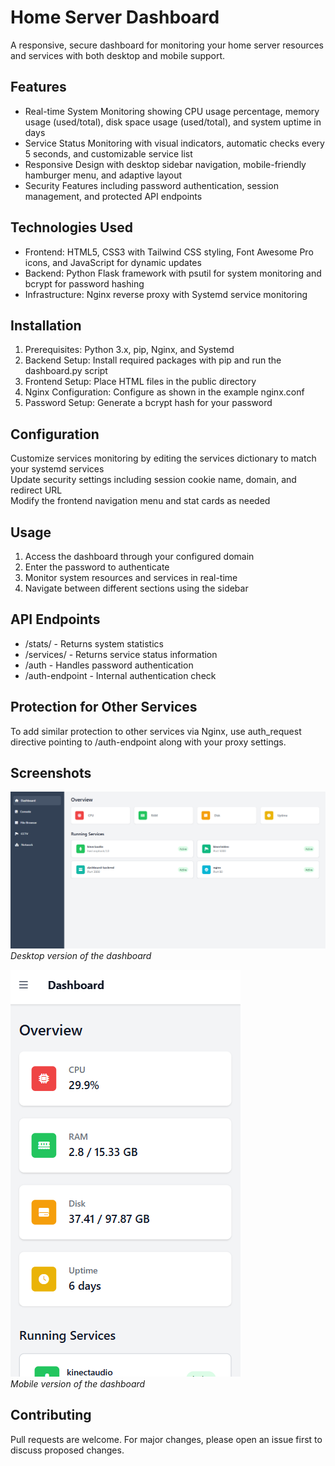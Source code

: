 # Home Server Dashboard

A responsive, secure dashboard for monitoring your home server resources and services with both desktop and mobile support.

## Features

- Real-time System Monitoring showing CPU usage percentage, memory usage (used/total), disk space usage (used/total), and system uptime in days
- Service Status Monitoring with visual indicators, automatic checks every 5 seconds, and customizable service list
- Responsive Design with desktop sidebar navigation, mobile-friendly hamburger menu, and adaptive layout
- Security Features including password authentication, session management, and protected API endpoints

## Technologies Used

- Frontend: HTML5, CSS3 with Tailwind CSS styling, Font Awesome Pro icons, and JavaScript for dynamic updates  
- Backend: Python Flask framework with psutil for system monitoring and bcrypt for password hashing  
- Infrastructure: Nginx reverse proxy with Systemd service monitoring

## Installation

1. Prerequisites: Python 3.x, pip, Nginx, and Systemd  
2. Backend Setup: Install required packages with pip and run the dashboard.py script  
3. Frontend Setup: Place HTML files in the public directory  
4. Nginx Configuration: Configure as shown in the example nginx.conf  
5. Password Setup: Generate a bcrypt hash for your password  

## Configuration

Customize services monitoring by editing the services dictionary to match your systemd services  
Update security settings including session cookie name, domain, and redirect URL  
Modify the frontend navigation menu and stat cards as needed  

## Usage

1. Access the dashboard through your configured domain  
2. Enter the password to authenticate  
3. Monitor system resources and services in real-time  
4. Navigate between different sections using the sidebar  

## API Endpoints

- /stats/ - Returns system statistics  
- /services/ - Returns service status information  
- /auth - Handles password authentication  
- /auth-endpoint - Internal authentication check  

## Protection for Other Services

To add similar protection to other services via Nginx, use auth_request directive pointing to /auth-endpoint along with your proxy settings.

## Screenshots
![Desktop Screenshot](screenshot-desktop.png)  
*Desktop version of the dashboard*

![Mobile Screenshot](screenshot-mobile.png)  
*Mobile version of the dashboard*

## Contributing

Pull requests are welcome. For major changes, please open an issue first to discuss proposed changes.
